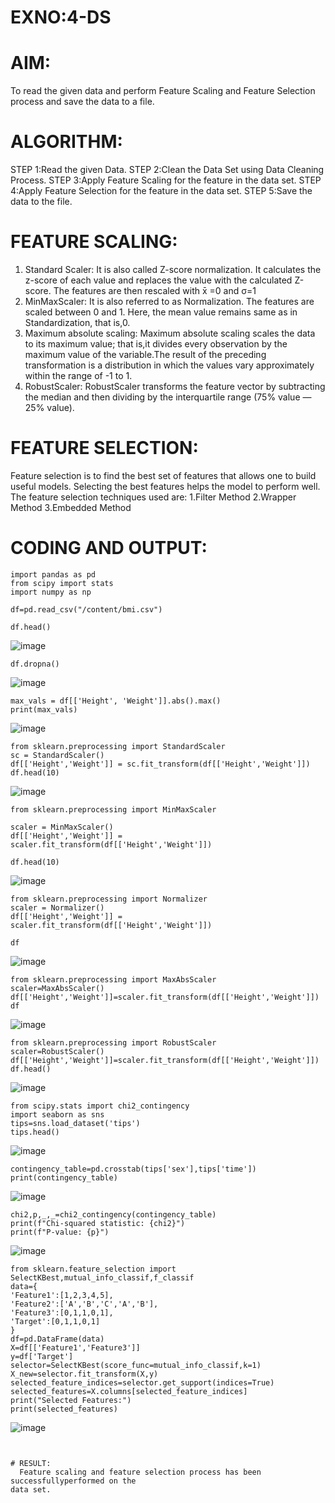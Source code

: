 # EXNO:4-DS
# AIM:
To read the given data and perform Feature Scaling and Feature Selection process and save the
data to a file.

# ALGORITHM:
STEP 1:Read the given Data.
STEP 2:Clean the Data Set using Data Cleaning Process.
STEP 3:Apply Feature Scaling for the feature in the data set.
STEP 4:Apply Feature Selection for the feature in the data set.
STEP 5:Save the data to the file.

# FEATURE SCALING:
1. Standard Scaler: It is also called Z-score normalization. It calculates the z-score of each value and replaces the value with the calculated Z-score. The features are then rescaled with x̄ =0 and σ=1
2. MinMaxScaler: It is also referred to as Normalization. The features are scaled between 0 and 1. Here, the mean value remains same as in Standardization, that is,0.
3. Maximum absolute scaling: Maximum absolute scaling scales the data to its maximum value; that is,it divides every observation by the maximum value of the variable.The result of the preceding transformation is a distribution in which the values vary approximately within the range of -1 to 1.
4. RobustScaler: RobustScaler transforms the feature vector by subtracting the median and then dividing by the interquartile range (75% value — 25% value).

# FEATURE SELECTION:
Feature selection is to find the best set of features that allows one to build useful models. Selecting the best features helps the model to perform well.
The feature selection techniques used are:
1.Filter Method
2.Wrapper Method
3.Embedded Method

# CODING AND OUTPUT:
```
import pandas as pd
from scipy import stats
import numpy as np
```
```
df=pd.read_csv("/content/bmi.csv")
```
```
df.head()
```
![image](https://github.com/user-attachments/assets/2727c53b-8068-4a57-b0b0-e7274e3fe6db)
```
df.dropna()
```
![image](https://github.com/user-attachments/assets/edab8eb6-944c-46e6-84c4-8514cd7c7223)
```
max_vals = df[['Height', 'Weight']].abs().max()
print(max_vals)
```
![image](https://github.com/user-attachments/assets/f17626fb-c95e-491a-b8ff-15d20580286e)
```
from sklearn.preprocessing import StandardScaler
sc = StandardScaler()
df[['Height','Weight']] = sc.fit_transform(df[['Height','Weight']])
df.head(10)
```
![image](https://github.com/user-attachments/assets/84aa1f8a-1141-4a6a-9420-d958f73971d4)
```
from sklearn.preprocessing import MinMaxScaler
```
```
scaler = MinMaxScaler()
df[['Height','Weight']] = scaler.fit_transform(df[['Height','Weight']])
```
```
df.head(10)
```
![image](https://github.com/user-attachments/assets/44af8e40-56a5-46c9-ac27-4a73679206cc)
```
from sklearn.preprocessing import Normalizer
scaler = Normalizer()
df[['Height','Weight']] = scaler.fit_transform(df[['Height','Weight']])
```
```
df
```
![image](https://github.com/user-attachments/assets/01ad01d7-58d8-4579-b449-6e8e4a497bba)
```
from sklearn.preprocessing import MaxAbsScaler
scaler=MaxAbsScaler()
df[['Height','Weight']]=scaler.fit_transform(df[['Height','Weight']])
df
```
![image](https://github.com/user-attachments/assets/4538b410-d9e4-4322-92af-67cbf550c9c6)
```
from sklearn.preprocessing import RobustScaler
scaler=RobustScaler()
df[['Height','Weight']]=scaler.fit_transform(df[['Height','Weight']])
df.head()
```
![image](https://github.com/user-attachments/assets/0a384e5e-0160-40c4-93c1-4c6e94dbdf11)
```
from scipy.stats import chi2_contingency
import seaborn as sns
tips=sns.load_dataset('tips')
tips.head()
```
![image](https://github.com/user-attachments/assets/3f380d62-d904-480d-9a7c-e47c2fe0ee3c)
```
contingency_table=pd.crosstab(tips['sex'],tips['time'])
print(contingency_table)
```
![image](https://github.com/user-attachments/assets/35dc5c46-ea2b-4d17-aa16-2d5a0561c2b1)
```
chi2,p,_,_=chi2_contingency(contingency_table)
print(f"Chi-squared statistic: {chi2}")
print(f"P-value: {p}")
```
![image](https://github.com/user-attachments/assets/a0236beb-fa1e-461d-965f-56684b7bae95)
```
from sklearn.feature_selection import SelectKBest,mutual_info_classif,f_classif
data={
'Feature1':[1,2,3,4,5],
'Feature2':['A','B','C','A','B'],
'Feature3':[0,1,1,0,1],
'Target':[0,1,1,0,1]
}
df=pd.DataFrame(data)
X=df[['Feature1','Feature3']]
y=df['Target']
selector=SelectKBest(score_func=mutual_info_classif,k=1)
X_new=selector.fit_transform(X,y)
selected_feature_indices=selector.get_support(indices=True)
selected_features=X.columns[selected_feature_indices]
print("Selected Features:")
print(selected_features)
```
![image](https://github.com/user-attachments/assets/45e4e7cf-dbc9-42d8-b9a3-af03d4554134)
```


# RESULT:
  Feature scaling and feature selection process has been successfullyperformed on the
data set.

